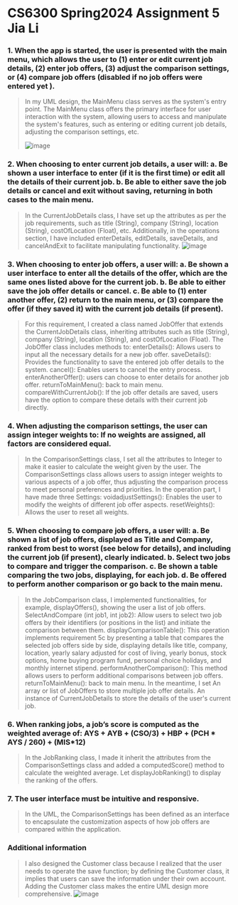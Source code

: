 # CS6300 Spring2024 Assignment 5 Jia Li
### 1.	When the app is started, the user is presented with the main menu, which allows the user to (1) enter or edit current job details, (2) enter job offers, (3) adjust the comparison settings, or (4) compare job offers (disabled if no job offers were entered yet ).  
> In my UML design, the MainMenu class serves as the system's entry point. The MainMenu class offers the primary interface for user interaction with the system, allowing users to access and manipulate the system's features, such as entering or editing current job details, adjusting the comparison settings, etc.
> 
> ![image](https://github.com/jiali120/CS6300/assets/60761935/787876e8-7983-4b82-8309-0e9284d39270)

### 2.	When choosing to enter current job details, a user will: a.	Be shown a user interface to enter (if it is the first time) or edit all the details of their current job. b.	Be able to either save the job details or cancel and exit without saving, returning in both cases to the main menu.
> In the CurrentJobDetails class, I have set up the attributes as per the job requirements, such as title (String), company (String), location (String), costOfLocation (Float), etc. Additionally, in the operations section, I have included enterDetails, editDetails, saveDetails, and cancelAndExit to facilitate manipulating functionality.
> ![image](https://github.com/jiali120/CS6300/assets/60761935/80cf2776-9b2e-4a85-97ff-bf8186f61eb4)

### 3.	When choosing to enter job offers, a user will: a. Be shown a user interface to enter all the details of the offer, which are the same ones listed above for the current job. b.	Be able to either save the job offer details or cancel. c.	Be able to (1) enter another offer, (2) return to the main menu, or (3) compare the offer (if they saved it) with the current job details (if present).
> For this requirement, I created a class named JobOffer that extends the CurrentJobDetails class, inheriting attributes such as title (String), company (String), location (String), and costOfLocation (Float). The JobOffer class includes methods to: enterDetails(): Allows users to input all the necessary details for a new job offer. saveDetails(): Provides the functionality to save the entered job offer details to the system. cancel(): Enables users to cancel the entry process. enterAnotherOffer(): users can choose to enter details for another job offer. returnToMainMenu(): back to main menu. compareWithCurrentJob(): If the job offer details are saved, users have the option to compare these details with their current job directly.

### 4.	When adjusting the comparison settings, the user can assign integer weights to: If no weights are assigned, all factors are considered equal.
> In the ComparisonSettings class, I set all the attributes to Integer to make it easier to calculate the weight given by the user. The ComparisonSettings class allows users to assign integer weights to various aspects of a job offer, thus adjusting the comparison process to meet personal preferences and priorities. In the operation part, I have made three Settings: voidadjustSettings(): Enables the user to modify the weights of different job offer aspects. resetWeights(): Allows the user to reset all weights.

### 5.	When choosing to compare job offers, a user will: a.	Be shown a list of job offers, displayed as Title and Company, ranked from best to worst (see below for details), and including the current job (if present), clearly indicated. b.	Select two jobs to compare and trigger the comparison. c.	Be shown a table comparing the two jobs, displaying, for each job. d.	Be offered to perform another comparison or go back to the main menu.
> In the JobComparison class, I implemented functionalities, for example, displayOffers(), showing the user a list of job offers. SelectAndCompare (int job1, int job2): Allow users to select two job offers by their identifiers (or positions in the list) and initiate the comparison between them. displayComparisonTable(): This operation implements requirement 5c by presenting a table that compares the selected job offers side by side, displaying details like title, company, location, yearly salary adjusted for cost of living, yearly bonus, stock options, home buying program fund, personal choice holidays, and monthly internet stipend. performAnotherComparison(): This method allows users to perform additional comparisons between job offers. returnToMainMenu(): back to main menu. In the meantime, I set An array or list of JobOffers to store multiple job offer details. An instance of CurrentJobDetails to store the details of the user's current job.

### 6.	When ranking jobs, a job’s score is computed as the weighted average of: AYS + AYB + (CSO/3) + HBP + (PCH * AYS / 260) + (MIS*12)
> In the JobRanking class, I made it inherit the attributes from the ComparisonSettings class and added a computedScore() method to calculate the weighted average. Let displayJobRanking() to display the ranking of the offers.

### 7.	The user interface must be intuitive and responsive.
> In the UML, the ComparisonSettings has been defined as an interface to encapsulate the customization aspects of how job offers are compared within the application.

### Additional information
> I also designed the Customer class because I realized that the user needs to operate the save function; by defining the Customer class, it implies that users can save the information under their own account. Adding the Customer class makes the entire UML design more comprehensive.
> ![image](https://github.com/jiali120/CS6300/assets/60761935/373df829-21b7-42f5-bbe6-e693e8059d96)






